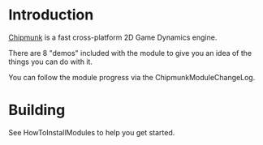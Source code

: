 # Introduction #

[Chipmunk](http://wiki.slembcke.net/main/published/Chipmunk) is a fast cross-platform 2D Game Dynamics engine.

There are 8 "demos" included with the module to give you an idea of the things you can do with it.

You can follow the module progress via the ChipmunkModuleChangeLog.


# Building #

See HowToInstallModules to help you get started.
